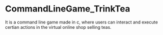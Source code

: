 # CommandLineGame_TrinkTea
It is a command line game made in c, where users can interact and execute certian actions in the virtual online shop selling teas.

